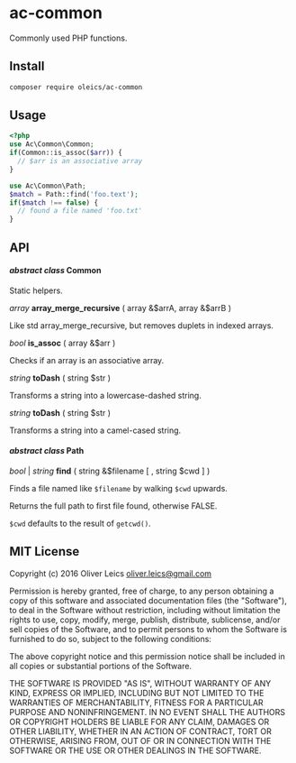 
ac-common
=========

Commonly used PHP functions.

Install
-------

```sh
composer require oleics/ac-common
```

Usage
-----

```php
<?php
use Ac\Common\Common;
if(Common::is_assoc($arr)) {
  // $arr is an associative array
}

use Ac\Common\Path;
$match = Path::find('foo.text');
if($match !== false) {
  // found a file named 'foo.txt'
}
```


API
---

#### *abstract class* Common

Static helpers.

*array* **array_merge_recursive** ( array &$arrA, array &$arrB )

Like std array_merge_recursive, but removes duplets in indexed arrays.

*bool* **is_assoc** ( array &$arr )

Checks if an array is an associative array.

*string* **toDash** ( string $str )

Transforms a string into a lowercase-dashed string.

*string* **toDash** ( string $str )

Transforms a string into a camel-cased string.

#### *abstract class* Path

*bool* | *string* **find** ( string &$filename [ , string $cwd ] )

Finds a file named like `$filename` by walking `$cwd` upwards.

Returns the full path to first file found, otherwise FALSE.

`$cwd` defaults to the result of `getcwd()`.

MIT License
-----------

Copyright (c) 2016 Oliver Leics <oliver.leics@gmail.com>

Permission is hereby granted, free of charge, to any person obtaining a copy of this software and associated documentation files (the "Software"), to deal in the Software without restriction, including without limitation the rights to use, copy, modify, merge, publish, distribute, sublicense, and/or sell copies of the Software, and to permit persons to whom the Software is furnished to do so, subject to the following conditions:

The above copyright notice and this permission notice shall be included in all copies or substantial portions of the Software.

THE SOFTWARE IS PROVIDED "AS IS", WITHOUT WARRANTY OF ANY KIND, EXPRESS OR IMPLIED, INCLUDING BUT NOT LIMITED TO THE WARRANTIES OF MERCHANTABILITY, FITNESS FOR A PARTICULAR PURPOSE AND NONINFRINGEMENT. IN NO EVENT SHALL THE AUTHORS OR COPYRIGHT HOLDERS BE LIABLE FOR ANY CLAIM, DAMAGES OR OTHER LIABILITY, WHETHER IN AN ACTION OF CONTRACT, TORT OR OTHERWISE, ARISING FROM, OUT OF OR IN CONNECTION WITH THE SOFTWARE OR THE USE OR OTHER DEALINGS IN THE SOFTWARE.

